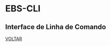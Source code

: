# EBS-CLI
## Interface de Linha de Comando

[VOLTAR](https://github.com/EBS-Security-Systems/EBS-Docs#readme)